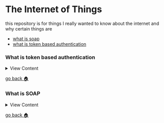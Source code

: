 # The Internet of Things

this repository is for things I really wanted to know about the internet
and why certain things are

- [what is soap][soap]
- [what is token based authentication][token-auth]

[token-auth]:#what-is-token-based-authentication
[soap]:#what-is-soap
[home]:#the-internet-of-things


### What is token based authentication
<details>
<summary>
View Content
</summary>
**:link: references**
- [The Ins and Outs of Token Based Authentication](https://scotch.io/tutorials/the-ins-and-outs-of-token-based-authentication#)

</details>

[go back :house:][home]

### What is SOAP

<details>
<summary>
View Content
</summary>
<iframe width="854" height="480" src="https://www.youtube.com/embed/TvGLm7BijJY" frameborder="0" allow="autoplay; encrypted-media" allowfullscreen></iframe>
</details>

[go back :house:][home]
